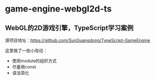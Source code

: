 # game-engine-webgl2d-ts
## WebGL的2D游戏引擎，TypeScript学习案例

源项目地址：https://github.com/SunGuangdong/TypeScript-GameEngine

这里做了一些小改动：
- 使用module的组织方式
- 尽量用const
- 语法简化

